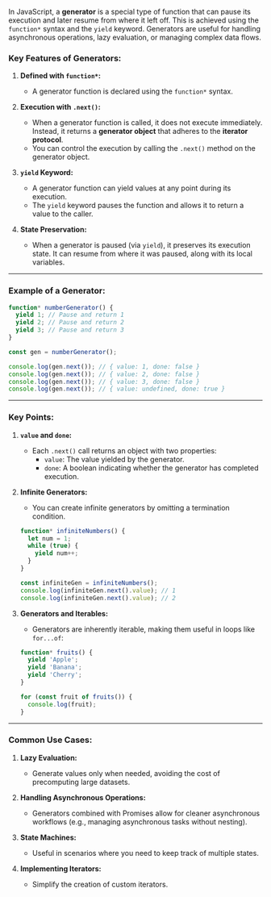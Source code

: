In JavaScript, a **generator** is a special type of function that can pause its execution and later resume from where it left off. This is achieved using the `function*` syntax and the `yield` keyword. Generators are useful for handling asynchronous operations, lazy evaluation, or managing complex data flows.

### Key Features of Generators:
1. **Defined with `function*`:**
   - A generator function is declared using the `function*` syntax.
   
2. **Execution with `.next()`:**
   - When a generator function is called, it does not execute immediately. Instead, it returns a **generator object** that adheres to the **iterator protocol**.
   - You can control the execution by calling the `.next()` method on the generator object.

3. **`yield` Keyword:**
   - A generator function can yield values at any point during its execution.
   - The `yield` keyword pauses the function and allows it to return a value to the caller.

4. **State Preservation:**
   - When a generator is paused (via `yield`), it preserves its execution state. It can resume from where it was paused, along with its local variables.

---

### Example of a Generator:

```javascript
function* numberGenerator() {
  yield 1; // Pause and return 1
  yield 2; // Pause and return 2
  yield 3; // Pause and return 3
}

const gen = numberGenerator();

console.log(gen.next()); // { value: 1, done: false }
console.log(gen.next()); // { value: 2, done: false }
console.log(gen.next()); // { value: 3, done: false }
console.log(gen.next()); // { value: undefined, done: true }
```

---

### Key Points:
1. **`value` and `done`:**
   - Each `.next()` call returns an object with two properties:
     - `value`: The value yielded by the generator.
     - `done`: A boolean indicating whether the generator has completed execution.

2. **Infinite Generators:**
   - You can create infinite generators by omitting a termination condition.
   
   ```javascript
   function* infiniteNumbers() {
     let num = 1;
     while (true) {
       yield num++;
     }
   }

   const infiniteGen = infiniteNumbers();
   console.log(infiniteGen.next().value); // 1
   console.log(infiniteGen.next().value); // 2
   ```

3. **Generators and Iterables:**
   - Generators are inherently iterable, making them useful in loops like `for...of`:
   
   ```javascript
   function* fruits() {
     yield 'Apple';
     yield 'Banana';
     yield 'Cherry';
   }

   for (const fruit of fruits()) {
     console.log(fruit);
   }
   ```

---

### Common Use Cases:
1. **Lazy Evaluation:**
   - Generate values only when needed, avoiding the cost of precomputing large datasets.

2. **Handling Asynchronous Operations:**
   - Generators combined with Promises allow for cleaner asynchronous workflows (e.g., managing asynchronous tasks without nesting).

3. **State Machines:**
   - Useful in scenarios where you need to keep track of multiple states.

4. **Implementing Iterators:**
   - Simplify the creation of custom iterators.

